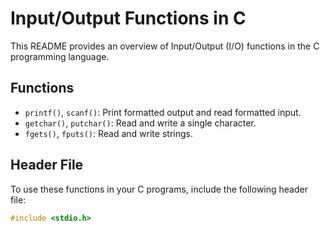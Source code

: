 # Input/Output Functions in C

This README provides an overview of Input/Output (I/O) functions in the C programming language.

## Functions
- `printf()`, `scanf()`: Print formatted output and read formatted input.
- `getchar()`, `putchar()`: Read and write a single character.
- `fgets()`, `fputs()`: Read and write strings.

## Header File
To use these functions in your C programs, include the following header file:

```c
#include <stdio.h>
```